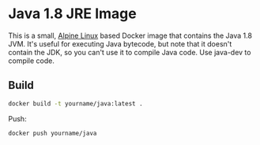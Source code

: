 # Java 1.8 JRE Image

This is a small, [Alpine Linux](http://www.alpinelinux.org/) based Docker image
that contains the Java 1.8 JVM. It's useful for executing Java bytecode, but note
that it doesn't contain the JDK, so you can't use it to compile Java code.
Use java-dev to compile code.

## Build

```sh
docker build -t yourname/java:latest .
```

Push:

```sh
docker push yourname/java
```
